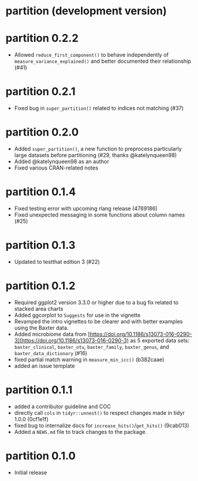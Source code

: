 # partition (development version)

# partition 0.2.2
* Allowed `reduce_first_component()` to behave independently of `measure_variance_explained()` and better documented their relationship (#41)

# partition 0.2.1
* Fixed bug in `super_partition()` related to indices not matching (#37)

# partition 0.2.0

* Added `super_partition()`, a new function to preprocess particularly large datasets before partitioning (#29, thanks @katelynqueen98)
* Added @katelynqueen98 as an author
* Fixed various CRAN-related notes 

# partition 0.1.4

* Fixed testing error with upcoming rlang release (4769186)
* Fixed unexpected messaging in some functions about column names (#25)

# partition 0.1.3

* Updated to testthat edition 3 (#22)

# partition 0.1.2

* Required ggplot2 version 3.3.0 or higher due to a bug fix related to stacked area charts 
* Added ggcorplot to `Suggests` for use in the vignette
* Revamped the intro vignettes to be clearer and with better examples using the Baxter data.
* Added microbiome data from [https://doi.org/10.1186/s13073-016-0290-3](https://doi.org/10.1186/s13073-016-0290-3) as 5 exported data sets: `baxter_clinical`, `baxter_otu`, `baxter_family`, `baxter_genus`, and `baxter_data_dictionary` (#16)
* fixed partial match warning in `measure_min_icc()` (b382caae)
* added an issue template

# partition 0.1.1

* added a contributor guideline and COC
* directly call `cols` in `tidyr::unnest()` to respect changes made in tidyr 1.0.0 (0cf1e1f)
* fixed bug to internalize docs for `increase_hits()`/`get_hits()` (9cab013)
* Added a `NEWS.md` file to track changes to the package.

# partition 0.1.0
* Initial release
